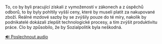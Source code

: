 
To, co by byli pracující získali z vymožeností v zákonech a z úspěchů odborů, to by byly pohltily vyšší ceny, které by museli platit za nakupované zboží. Reálné mzdové sazby by se zvýšily pouze do té míry, nakolik by podnikatelé dokázali zlepšit technologické procesy, a tím zvýšit produktivitu práce. Clo by způsobilo, že by Sozialpolitik byla neškodná.

[🔊 Poslechnout audio](/data/7-paragraphs/audio/chapter_67/para_003-To-co-by-byli-pracujc-zskali-z-vymoenost-v-z.mp3)
